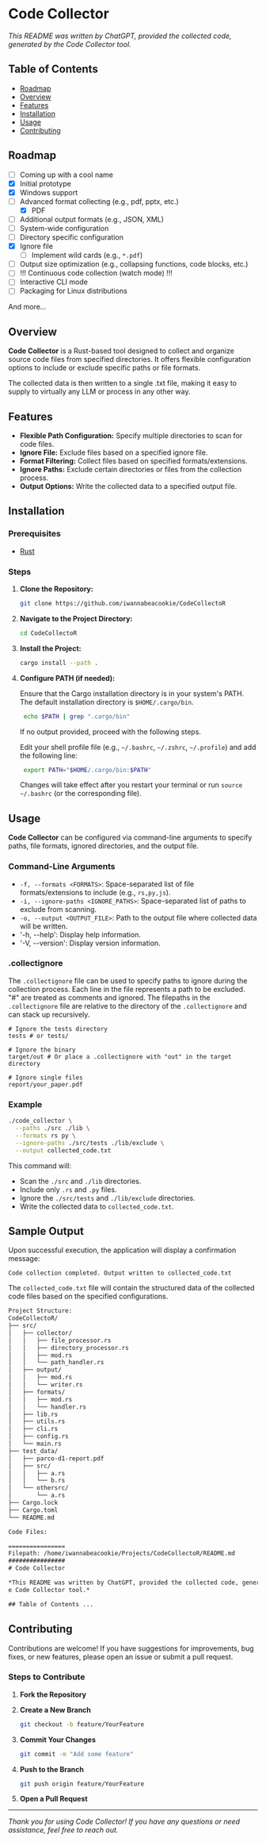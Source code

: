 # Code Collector

*This README was written by ChatGPT, provided the collected code, generated by the Code Collector tool.*

## Table of Contents

- [Roadmap](#roadmap)
- [Overview](#overview)
- [Features](#features)
- [Installation](#installation)
- [Usage](#usage)
- [Contributing](#contributing)

## Roadmap

- [ ] Coming up with a cool name
- [x] Initial prototype
- [x] Windows support
- [ ] Advanced format collecting (e.g., pdf, pptx, etc.)
    - [x] PDF
- [ ] Additional output formats (e.g., JSON, XML)
- [ ] System-wide configuration
- [ ] Directory specific configuration
- [x] Ignore file
    - [ ] Implement wild cards (e.g., `*.pdf`)
- [ ] Output size optimization (e.g., collapsing functions, code blocks, etc.)
- [ ] !!! Continuous code collection (watch mode) !!!
- [ ] Interactive CLI mode
- [ ] Packaging for Linux distributions

And more...

## Overview

**Code Collector** is a Rust-based tool designed to collect and organize source code files from specified directories. It offers flexible configuration options to include or exclude specific paths or file formats.

The collected data is then written to a single .txt file, making it easy to supply to virtually any LLM or process in any other way.

## Features

- **Flexible Path Configuration:** Specify multiple directories to scan for code files.
- **Ignore File:** Exclude files based on a specified ignore file.
- **Format Filtering:** Collect files based on specified formats/extensions.
- **Ignore Paths:** Exclude certain directories or files from the collection process.
- **Output Options:** Write the collected data to a specified output file.

## Installation

### Prerequisites

- [Rust](https://www.rust-lang.org/tools/install)

### Steps

1. **Clone the Repository:**

   ```sh
   git clone https://github.com/iwannabeacookie/CodeCollectoR
   ```

2. **Navigate to the Project Directory:**

   ```sh
   cd CodeCollectoR
   ```

3. **Install the Project:**

    ```sh
    cargo install --path .
    ```

4. **Configure PATH (if needed):**

   Ensure that the Cargo installation directory is in your system's PATH. The default installation directory is `$HOME/.cargo/bin`.

   ```sh
    echo $PATH | grep ".cargo/bin"
   ```

   If no output provided, proceed with the following steps.

   Edit your shell profile file (e.g., `~/.bashrc`, `~/.zshrc`, `~/.profile`) and add the following line:

   ```sh
    export PATH="$HOME/.cargo/bin:$PATH"
   ```

    Changes will take effect after you restart your terminal or run `source ~/.bashrc` (or the corresponding file).

## Usage

**Code Collector** can be configured via command-line arguments to specify paths, file formats, ignored directories, and the output file.

### Command-Line Arguments

- `-f, --formats <FORMATS>`: Space-separated list of file formats/extensions to include (e.g., `rs,py,js`).
- `-i, --ignore-paths <IGNORE_PATHS>`: Space-separated list of paths to exclude from scanning.
- `-o, --output <OUTPUT_FILE>`: Path to the output file where collected data will be written.
- '-h, --help': Display help information.
- '-V, --version': Display version information.

### .collectignore

The `.collectignore` file can be used to specify paths to ignore during the collection process. Each line in the file represents a path to be excluded. "#" are treated as comments and ignored. The filepaths in the `.collectignore` file are relative to the directory of the `.collectignore` and can stack up recursively.

```CollectIgnore
# Ignore the tests directory
tests # or tests/

# Ignore the binary
target/out # Or place a .collectignore with "out" in the target directory

# Ignore single files
report/your_paper.pdf
```

### Example

```sh
./code_collector \
  --paths ./src ./lib \
  --formats rs py \
  --ignore-paths ./src/tests ./lib/exclude \
  --output collected_code.txt
```

This command will:

- Scan the `./src` and `./lib` directories.
- Include only `.rs` and `.py` files.
- Ignore the `./src/tests` and `./lib/exclude` directories.
- Write the collected data to `collected_code.txt`.

## Sample Output

Upon successful execution, the application will display a confirmation message:

```
Code collection completed. Output written to collected_code.txt
```

The `collected_code.txt` file will contain the structured data of the collected code files based on the specified configurations.

```txt
Project Structure:
CodeCollectoR/
├── src/
│   ├── collector/
│   │   ├── file_processor.rs
│   │   ├── directory_processor.rs
│   │   ├── mod.rs
│   │   └── path_handler.rs
│   ├── output/
│   │   ├── mod.rs
│   │   └── writer.rs
│   ├── formats/
│   │   ├── mod.rs
│   │   └── handler.rs
│   ├── lib.rs
│   ├── utils.rs
│   ├── cli.rs
│   ├── config.rs
│   └── main.rs
├── test_data/
│   ├── parco-d1-report.pdf
│   ├── src/
│   │   ├── a.rs
│   │   └── b.rs
│   └── othersrc/
│       └── a.rs
├── Cargo.lock
├── Cargo.toml
└── README.md

Code Files:

================
Filepath: /home/iwannabeacookie/Projects/CodeCollectoR/README.md
################
# Code Collector

*This README was written by ChatGPT, provided the collected code, generated by th
e Code Collector tool.*

## Table of Contents ...
```

## Contributing

Contributions are welcome! If you have suggestions for improvements, bug fixes, or new features, please open an issue or submit a pull request.

### Steps to Contribute

1. **Fork the Repository**

2. **Create a New Branch**

   ```sh
   git checkout -b feature/YourFeature
   ```

3. **Commit Your Changes**

   ```sh
   git commit -m "Add some feature"
   ```

4. **Push to the Branch**

   ```sh
   git push origin feature/YourFeature
   ```

5. **Open a Pull Request**

---

*Thank you for using Code Collector! If you have any questions or need assistance, feel free to reach out.*
